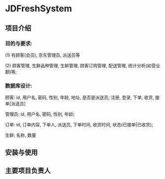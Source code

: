 # JDFreshSystem

## 项目介绍

### 目的与要求:

(1) 有顾客(会员), 京东管理员, 派送员等

(2) 顾客管理, 生鲜品种管理, 生鲜管理, 顾客订购管理, 配送管理, 统计分析(如营业额)等;


###  数据库设计:
顾客: id, 用户名, 密码, 性别, 年龄, 地址, 是否是派送员;
    注册, 登录, 下单, 收货, 接单[派送员]

管理员: id, 用户名, 密码, 性别, 年龄;

订单: id, 订单内容, 下单人, 派送员, 下单时间, 收货时间, 状态(已接单|已收货);

生鲜: 名称, 数量

## 安装与使用

## 主要项目负责人